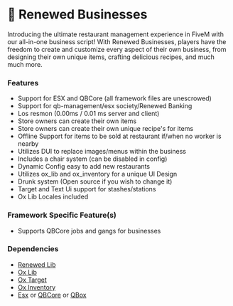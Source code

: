 # 🏪 Renewed Businesses

Introducing the ultimate restaurant management experience in FiveM with our all-in-one business script! With Renewed Businesses, players have the freedom to create and customize every aspect of their own business, from designing their own unique items, crafting delicious recipes, and much much more.

### Features

* Support for ESX and QBCore (all framework files are unescrowed)
* Support for qb-management/esx society/Renewed Banking
* Los resmon (0.00ms / 0.01 ms server and client)
* Store owners can create their own items
* Store owners can create their own unique recipe's for items
* Offline Support for items to be sold at restaurant if/when no worker is nearby
* Utilizes DUI to replace images/menus within the business
* Includes a chair system (can be disabled in config)
* Dynamic Config easy to add new restaurants
* Utilizes ox\_lib and ox\_inventory for a unique UI Design
* Drunk system (Open source if you wish to change it)
* Target and Text Ui support for stashes/stations
* Ox Lib Locales included

### Framework Specific Feature(s)

* Supports QBCore jobs and gangs for businesses

### Dependencies

* [Renewed Lib](https://github.com/Renewed-Scripts/Renewed-Lib)&#x20;
* [Ox Lib](https://github.com/overextended/ox\_lib)
* [Ox Target](https://github.com/overextended/ox\_target)
* [Ox Inventory](https://github.com/overextended/ox\_inventory)
* [Esx](https://github.com/esx-framework/esx\_core) or [QBCore](https://github.com/qbcore-framework/qb-core) or [QBox](https://github.com/Qbox-project/qbx-core)
